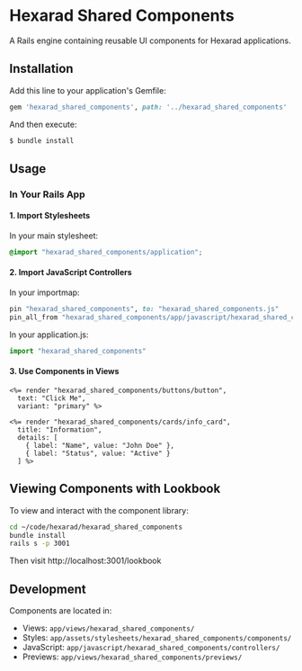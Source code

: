 # Hexarad Shared Components

A Rails engine containing reusable UI components for Hexarad applications.

## Installation

Add this line to your application's Gemfile:

```ruby
gem 'hexarad_shared_components', path: '../hexarad_shared_components'
```

And then execute:

```bash
$ bundle install
```

## Usage

### In Your Rails App

#### 1. Import Stylesheets

In your main stylesheet:

```scss
@import "hexarad_shared_components/application";
```

#### 2. Import JavaScript Controllers

In your importmap:

```ruby
pin "hexarad_shared_components", to: "hexarad_shared_components.js"
pin_all_from "hexarad_shared_components/app/javascript/hexarad_shared_components", under: "hexarad_shared_components", to: "hexarad_shared_components"
```

In your application.js:

```javascript
import "hexarad_shared_components"
```

#### 3. Use Components in Views

```erb
<%= render "hexarad_shared_components/buttons/button", 
  text: "Click Me", 
  variant: "primary" %>

<%= render "hexarad_shared_components/cards/info_card",
  title: "Information",
  details: [
    { label: "Name", value: "John Doe" },
    { label: "Status", value: "Active" }
  ] %>
```

## Viewing Components with Lookbook

To view and interact with the component library:

```bash
cd ~/code/hexarad/hexarad_shared_components
bundle install
rails s -p 3001
```

Then visit http://localhost:3001/lookbook

## Development

Components are located in:
- Views: `app/views/hexarad_shared_components/`
- Styles: `app/assets/stylesheets/hexarad_shared_components/components/`
- JavaScript: `app/javascript/hexarad_shared_components/controllers/`
- Previews: `app/views/hexarad_shared_components/previews/`
